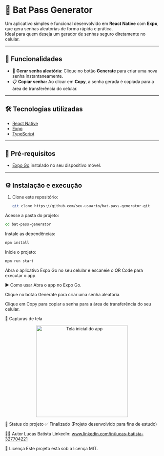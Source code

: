 # 🦇 Bat Pass Generator

Um aplicativo simples e funcional desenvolvido em **React Native** com **Expo**, que gera senhas aleatórias de forma rápida e prática.  
Ideal para quem deseja um gerador de senhas seguro diretamente no celular.

---

## 🚀 Funcionalidades

- 🔐 **Gerar senha aleatória:** Clique no botão **Generate** para criar uma nova senha instantaneamente.  
- 📋 **Copiar senha:** Ao clicar em **Copy**, a senha gerada é copiada para a área de transferência do celular.  

---

## 🛠️ Tecnologias utilizadas

- [React Native](https://reactnative.dev/)  
- [Expo](https://expo.dev/)  
- [TypeScript](https://www.typescriptlang.org/)  

---

## 📱 Pré-requisitos

- [Expo Go](https://expo.dev/client) instalado no seu dispositivo móvel.

---

## ⚙️ Instalação e execução

1. Clone este repositório:
   ```bash
   git clone https://github.com/seu-usuario/bat-pass-generator.git

Acesse a pasta do projeto:

```bash
cd bat-pass-generator
```
Instale as dependências:

```bash
npm install
```
Inicie o projeto:

```bash
npm run start
```

Abra o aplicativo Expo Go no seu celular e escaneie o QR Code para executar o app.

▶️ Como usar
Abra o app no Expo Go.

Clique no botão Generate para criar uma senha aleatória.

Clique em Copy para copiar a senha para a área de transferência do seu celular.


📸 Capturas de tela
<div align="center"> 
<img src="https://drive.google.com/file/d/1TygfZmUZquRpqNhp2t2pnbvw188Z8Abn/view?usp=sharing" width="300" alt="Tela inicial do app"/>
</div>

📌 Status do projeto
✅ Finalizado (Projeto desenvolvido para fins de estudo)

👨‍💻 Autor
Lucas Batista
LinkedIn: www.linkedin.com/in/lucas-batista-327704221

📄 Licença
Este projeto está sob a licença MIT.
